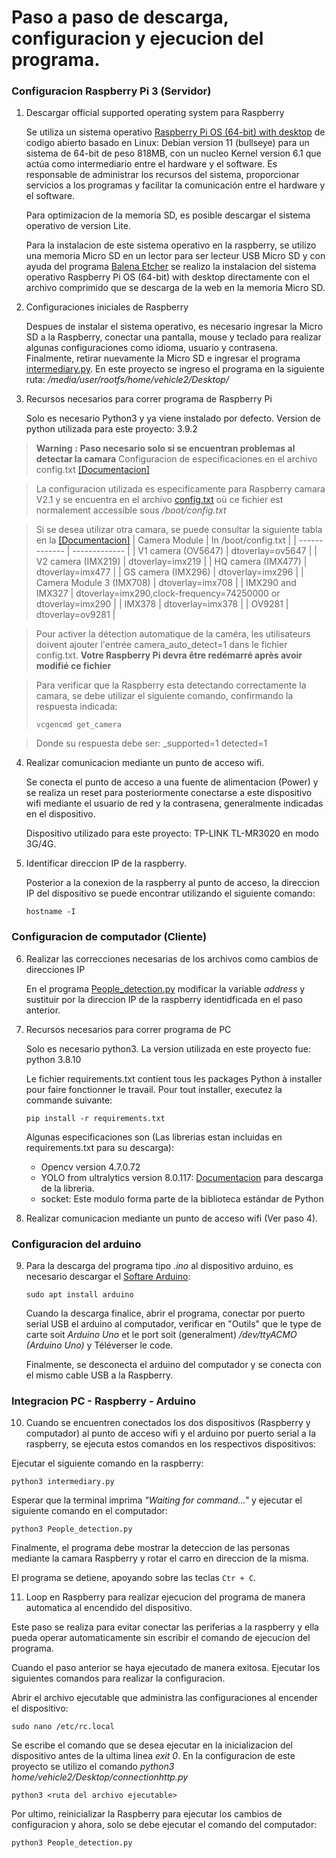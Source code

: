 # Paso a paso de descarga, configuracion y ejecucion del programa.

### Configuracion Raspberry Pi 3 (Servidor)
1. Descargar official supported operating system para Raspberry
   
   Se utiliza un sistema operativo [Raspberry Pi OS (64-bit) with desktop](https://www.raspberrypi.com/software/operating-systems/) de codigo abierto basado en Linux: Debian version 11 (bullseye) para un sistema de 64-bit de peso 818MB, con un nucleo Kernel version 6.1 que actúa como intermediario entre el hardware y el software. Es responsable de administrar los recursos del sistema, proporcionar servicios a los programas y facilitar la comunicación entre el hardware y el software.
   
   Para optimizacion de la memoria SD, es posible descargar el sistema operativo de version Lite.

   Para la instalacion de este sistema operativo en la raspberry, se utilizo una memoria Micro SD en un lector para ser lecteur USB Micro SD y con ayuda del programa [Balena Etcher](https://etcher.balena.io/) se realizo la instalacion del sistema operativo Raspberry Pi OS (64-bit) with desktop directamente con el archivo comprimido que se descarga de la web en la memoria Micro SD.
   
2. Configuraciones iniciales de Raspberry

   Despues de instalar el sistema operativo, es necesario ingresar la Micro SD a la Raspberry, conectar una pantalla, mouse y teclado para realizar algunas configuraciones como idioma, usuario y contrasena. Finalmente, retirar nuevamente la Micro SD e ingresar el programa [intermediary.py](https://github.com/vanessalopeznr/Voiture-autonome-ELEGOO/blob/main/Version%201.0/Raspberry/Intermediary.py). En este proyecto se ingreso el programa en la siguiente ruta: _/media/user/rootfs/home/vehicle2/Desktop/_

3. Recursos necesarios para correr programa de Raspberry Pi

   Solo es necesario Python3 y ya viene instalado por defecto. Version de python utilizada para este proyecto: 3.9.2
   

> **Warning** **: Paso necesario solo si se encuentran problemas al detectar la camara** Configuracion de especificaciones en el archivo config.txt [[Documentacion]](https://www.raspberrypi.com/documentation/computers/config_txt.html)

> La configuracion utilizada es especificamente para Raspberry camara V2.1 y se encuentra en el archivo [config.txt](https://github.com/vanessalopeznr/Voiture-autonome-ELEGOO/blob/main/Version%201.0/Raspberry/config.txt) où ce fichier est normalement accessible sous _/boot/config.txt_

> Si se desea utilizar otra camara, se puede consultar la siguiente tabla en la [[Documentacion]](https://www.raspberrypi.com/documentation/computers/camera_software.html)
> | Camera Module  | In /boot/config.txt |
> | ------------- | ------------- |
> | V1 camera (OV5647) | dtoverlay=ov5647 |
> | V2 camera (IMX219) | dtoverlay=imx219 |
> | HQ camera (IMX477) | dtoverlay=imx477 |
> | GS camera (IMX296) | dtoverlay=imx296 |
> | Camera Module 3 (IMX708) | dtoverlay=imx708 |
> | IMX290 and IMX327 | dtoverlay=imx290,clock-frequency=74250000 or dtoverlay=imx290 |
> | IMX378 | dtoverlay=imx378 |
> | OV9281 | dtoverlay=ov9281 |
   
> Pour activer la détection automatique de la caméra, les utilisateurs doivent ajouter l'entrée camera_auto_detect=1 dans le fichier config.txt. **Votre Raspberry Pi devra être redémarré après avoir modifié ce fichier**

> Para verificar que la Raspberry esta detectando correctamente la camara, se debe utilizar el siguiente comando, confirmando la respuesta indicada:
> ```
> vcgencmd get_camera
> ```

> Donde su respuesta debe ser: _supported=1 detected=1
   
4. Realizar comunicacion mediante un punto de acceso wifi.

   Se conecta el punto de acceso a una fuente de alimentacion (Power) y se realiza un reset para posteriormente conectarse a este dispositivo wifi mediante el usuario de red y la contrasena, generalmente indicadas en el dispositivo.
   
   Dispositivo utilizado para este proyecto: TP-LINK TL-MR3020 en modo 3G/4G.

5. Identificar direccion IP de la raspberry.

   Posterior a la conexion de la raspberry al punto de acceso, la direccion IP del dispositivo se puede encontrar utilizando el siguiente comando:
   ```
   hostname -I
   ```
### Configuracion de computador (Cliente)
6. Realizar las correcciones necesarias de los archivos como cambios de direcciones IP
    
    En el programa [People_detection.py](https://github.com/vanessalopeznr/Voiture-autonome-ELEGOO/blob/main/Version%201.0/Computer/People_detection.py) modificar la variable _address_ y sustituir por la direccion IP de la raspberry identidficada en el paso anterior.

7. Recursos necesarios para correr programa de PC
   
   Solo es necesario python3. La version utilizada en este proyecto fue: python 3.8.10
   
   Le fichier requirements.txt contient tous les packages Python à installer pour faire fonctionner le travail. Pour tout installer, executez la commande suivante:
   ```
   pip install -r requirements.txt
   ```
   
   Algunas especificaciones son (Las librerias estan incluidas en requirements.txt para su descarga):
   
   - Opencv version 4.7.0.72
   - YOLO from ultralytics version 8.0.117:  [Documentacion](https://docs.ultralytics.com/quickstart/) para descarga de la libreria. 
   - socket: Este modulo forma parte de la biblioteca estándar de Python

8. Realizar comunicacion mediante un punto de acceso wifi (Ver paso 4).

### Configuracion del arduino
9. Para la descarga del programa tipo _.ino_ al dispositivo arduino, es necesario descargar el [Softare Arduino](https://www.arduino.cc/en/software):
    ```
    sudo apt install arduino
    ```
    Cuando la descarga finalice, abrir el programa, conectar por puerto serial USB el arduino al computador, verificar en "Outils" que le type de carte soit _Arduino Uno_ et le port soit (generalment) _/dev/ttyACMO (Arduino Uno)_ y Téléverser le code.

    Finalmente, se desconecta el arduino del computador y se conecta con el mismo cable USB a la Raspberry.
    
### Integracion PC - Raspberry - Arduino
10. Cuando se encuentren conectados los dos dispositivos (Raspberry y computador) al punto de acceso wifi y el arduino por puerto serial a la raspberry, se ejecuta estos comandos en los respectivos dispositivos:

   Ejecutar el siguiente comando en la raspberry:
   
   ```
   python3 intermediary.py
   ```

   Esperar que la terminal imprima _"Waiting for command..."_ y ejecutar el siguiente comando en el computador:
      
   ```
   python3 People_detection.py
   ```

   Finalmente, el programa debe mostrar la deteccion de las personas mediante la camara Raspberry y rotar el carro en direccion de la misma.

   El programa se detiene, apoyando sobre las teclas `Ctr + C`.
   
11. Loop en Raspberry para realizar ejecucion del programa de manera automatica al encendido del dispositivo.
   
   Este paso se realiza para evitar conectar las periferias a la raspberry y ella pueda operar automaticamente sin escribir el comando de ejecucion del programa.

   Cuando el paso anterior se haya ejecutado de manera exitosa. Ejecutar los siguientes comandos para realizar la configuracion.

   Abrir el archivo ejecutable que administra las configuraciones al encender el dispositivo:

   ```
   sudo nano /etc/rc.local
   ```

   Se escribe el comando que se desea ejecutar en la inicializacion del dispositivo antes de la ultima linea _exit 0_. En la configuracion de este proyecto se utilizo el comando _python3 home/vehicle2/Desktop/connectionhttp.py_
   
   ```
   python3 <ruta del archivo ejecutable>
   ```

   Por ultimo, reinicializar la Raspberry para ejecutar los cambios de configuracion y ahora, solo se debe ejecutar el comando del computador:

   ```
   python3 People_detection.py
   ```


   

   


